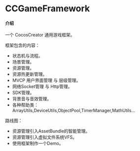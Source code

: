 # CCGameFramework

#### 介绍
一个 CocosCreator 通用游戏框架。 

框架包含的内容：
 * 状态机与流程。
 * 场景管理。
 * 资源管理。
 * 资源热更新管理。
 * MVCP 用户界面管理 与 层级管理。
 * 网络Socket管理 与 Http管理。
 * SDK管理。
 * 背景音与音效管理。
 * 各种帮助类： ArrayUtils,DeviceUtils,ObjectPool,TimerManager,MathUtils...
 
 路线图：
 * 资源管理引入AssetBundle的智能管理。
 * 资源管理引入虚拟文件系统VFS。
 * 使用框架制作一个Demo。
 
